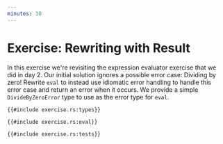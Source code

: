 ```yaml
---
minutes: 30
---
```


# Exercise: Rewriting with Result

In this exercise we're revisiting the expression evaluator exercise that we did
in day 2. Our initial solution ignores a possible error case: Dividing by zero!
Rewrite `eval` to instead use idiomatic error handling to handle this error case
and return an error when it occurs. We provide a simple `DivideByZeroError` type
to use as the error type for `eval`.


```rust,editable
{{#include exercise.rs:types}}

{{#include exercise.rs:eval}}

{{#include exercise.rs:tests}}
```
